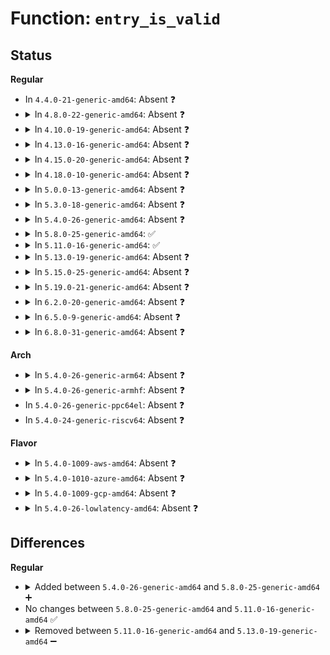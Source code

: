 # Function: <code>entry_is_valid</code>

## Status
<b>Regular</b>
<ul>
<li>
In <code>4.4.0-21-generic-amd64</code>: Absent ❓
</li>
<li>
<details>
<summary>In <code>4.8.0-22-generic-amd64</code>: Absent ❓</summary>

```json
{
  "name": "entry_is_valid",
  "collision_type": "Unique Static",
  "inline_type": "Full",
  "funcs": [
    {
      "addr": 18446744071595508979,
      "name": "entry_is_valid",
      "external": false,
      "loc": "drivers/firmware/efi/memattr.c:57",
      "file": "drivers/firmware/efi/memattr.c",
      "inline": "not declared, inlined",
      "caller_inline": [
        "drivers/firmware/efi/memattr.c:efi_memattr_apply_permissions"
      ],
      "caller_func": []
    }
  ],
  "symbols": []
}
```
</details>
</li>
<li>
<details>
<summary>In <code>4.10.0-19-generic-amd64</code>: Absent ❓</summary>

```json
{
  "name": "entry_is_valid",
  "collision_type": "Unique Static",
  "inline_type": "Full",
  "funcs": [
    {
      "addr": 18446744071595762223,
      "name": "entry_is_valid",
      "external": false,
      "loc": "drivers/firmware/efi/memattr.c:57",
      "file": "drivers/firmware/efi/memattr.c",
      "inline": "not declared, inlined",
      "caller_inline": [
        "drivers/firmware/efi/memattr.c:efi_memattr_apply_permissions"
      ],
      "caller_func": []
    }
  ],
  "symbols": []
}
```
</details>
</li>
<li>
<details>
<summary>In <code>4.13.0-16-generic-amd64</code>: Absent ❓</summary>

```json
{
  "name": "entry_is_valid",
  "collision_type": "Unique Static",
  "inline_type": "Full",
  "funcs": [
    {
      "addr": 18446744071596691279,
      "name": "entry_is_valid",
      "external": false,
      "loc": "drivers/firmware/efi/memattr.c:58",
      "file": "drivers/firmware/efi/memattr.c",
      "inline": "not declared, inlined",
      "caller_inline": [
        "drivers/firmware/efi/memattr.c:efi_memattr_apply_permissions"
      ],
      "caller_func": []
    }
  ],
  "symbols": []
}
```
</details>
</li>
<li>
<details>
<summary>In <code>4.15.0-20-generic-amd64</code>: Absent ❓</summary>

```json
{
  "name": "entry_is_valid",
  "collision_type": "Unique Static",
  "inline_type": "Full",
  "funcs": [
    {
      "addr": 18446744071603021336,
      "name": "entry_is_valid",
      "external": false,
      "loc": "drivers/firmware/efi/memattr.c:58",
      "file": "drivers/firmware/efi/memattr.c",
      "inline": "not declared, inlined",
      "caller_inline": [
        "drivers/firmware/efi/memattr.c:efi_memattr_apply_permissions"
      ],
      "caller_func": []
    }
  ],
  "symbols": []
}
```
</details>
</li>
<li>
<details>
<summary>In <code>4.18.0-10-generic-amd64</code>: Absent ❓</summary>

```json
{
  "name": "entry_is_valid",
  "collision_type": "Unique Static",
  "inline_type": "Full",
  "funcs": [
    {
      "addr": 18446744071603194018,
      "name": "entry_is_valid",
      "external": false,
      "loc": "drivers/firmware/efi/memattr.c:58",
      "file": "drivers/firmware/efi/memattr.c",
      "inline": "not declared, inlined",
      "caller_inline": [
        "drivers/firmware/efi/memattr.c:efi_memattr_apply_permissions"
      ],
      "caller_func": []
    }
  ],
  "symbols": []
}
```
</details>
</li>
<li>
<details>
<summary>In <code>5.0.0-13-generic-amd64</code>: Absent ❓</summary>

```json
{
  "name": "entry_is_valid",
  "collision_type": "Unique Static",
  "inline_type": "Full",
  "funcs": [
    {
      "addr": 18446744071605004366,
      "name": "entry_is_valid",
      "external": false,
      "loc": "drivers/firmware/efi/memattr.c:58",
      "file": "drivers/firmware/efi/memattr.c",
      "inline": "not declared, inlined",
      "caller_inline": [
        "drivers/firmware/efi/memattr.c:efi_memattr_apply_permissions"
      ],
      "caller_func": []
    }
  ],
  "symbols": []
}
```
</details>
</li>
<li>
<details>
<summary>In <code>5.3.0-18-generic-amd64</code>: Absent ❓</summary>

```json
{
  "name": "entry_is_valid",
  "collision_type": "Unique Static",
  "inline_type": "Full",
  "funcs": [
    {
      "addr": 18446744071605116640,
      "name": "entry_is_valid",
      "external": false,
      "loc": "drivers/firmware/efi/memattr.c:55",
      "file": "drivers/firmware/efi/memattr.c",
      "inline": "not declared, inlined",
      "caller_inline": [
        "drivers/firmware/efi/memattr.c:efi_memattr_apply_permissions"
      ],
      "caller_func": []
    }
  ],
  "symbols": []
}
```
</details>
</li>
<li>
<details>
<summary>In <code>5.4.0-26-generic-amd64</code>: Absent ❓</summary>

```json
{
  "name": "entry_is_valid",
  "collision_type": "Unique Static",
  "inline_type": "Full",
  "funcs": [
    {
      "addr": 18446744071605156048,
      "name": "entry_is_valid",
      "external": false,
      "loc": "drivers/firmware/efi/memattr.c:55",
      "file": "drivers/firmware/efi/memattr.c",
      "inline": "not declared, inlined",
      "caller_inline": [
        "drivers/firmware/efi/memattr.c:efi_memattr_apply_permissions"
      ],
      "caller_func": []
    }
  ],
  "symbols": []
}
```
</details>
</li>
<li>
<details>
<summary>In <code>5.8.0-25-generic-amd64</code>: ✅</summary>

```c
bool entry_is_valid(const efi_memory_desc_t * in, efi_memory_desc_t * out)
```

```json
{
  "name": "entry_is_valid",
  "collision_type": "Unique Static",
  "inline_type": "No",
  "funcs": [
    {
      "addr": 18446744071589055039,
      "name": "entry_is_valid",
      "external": false,
      "loc": "drivers/firmware/efi/memattr.c:56",
      "file": "drivers/firmware/efi/memattr.c",
      "inline": "seen, unknown",
      "caller_inline": [],
      "caller_func": [
        "drivers/firmware/efi/memattr.c:efi_memattr_apply_permissions"
      ]
    }
  ],
  "symbols": [
    {
      "addr": 18446744071589055039,
      "name": "entry_is_valid",
      "section": ".text",
      "bind": "STB_LOCAL",
      "size": 288
    }
  ]
}
```
</details>
</li>
<li>
<details>
<summary>In <code>5.11.0-16-generic-amd64</code>: ✅</summary>

```c
bool entry_is_valid(const efi_memory_desc_t * in, efi_memory_desc_t * out)
```

```json
{
  "name": "entry_is_valid",
  "collision_type": "Unique Static",
  "inline_type": "No",
  "funcs": [
    {
      "addr": 18446744071591606330,
      "name": "entry_is_valid",
      "external": false,
      "loc": "drivers/firmware/efi/memattr.c:56",
      "file": "drivers/firmware/efi/memattr.c",
      "inline": "seen, unknown",
      "caller_inline": [],
      "caller_func": [
        "drivers/firmware/efi/memattr.c:efi_memattr_apply_permissions"
      ]
    }
  ],
  "symbols": [
    {
      "addr": 18446744071591606330,
      "name": "entry_is_valid",
      "section": ".text",
      "bind": "STB_LOCAL",
      "size": 288
    }
  ]
}
```
</details>
</li>
<li>
<details>
<summary>In <code>5.13.0-19-generic-amd64</code>: Absent ❓</summary>

```json
{
  "name": "entry_is_valid",
  "collision_type": "Unique Static",
  "inline_type": "Full",
  "funcs": [
    {
      "addr": 18446744071614641590,
      "name": "entry_is_valid",
      "external": false,
      "loc": "drivers/firmware/efi/memattr.c:56",
      "file": "drivers/firmware/efi/memattr.c",
      "inline": "not declared, inlined",
      "caller_inline": [
        "drivers/firmware/efi/memattr.c:efi_memattr_apply_permissions"
      ],
      "caller_func": []
    }
  ],
  "symbols": []
}
```
</details>
</li>
<li>
<details>
<summary>In <code>5.15.0-25-generic-amd64</code>: Absent ❓</summary>

```json
{
  "name": "entry_is_valid",
  "collision_type": "Unique Static",
  "inline_type": "Full",
  "funcs": [
    {
      "addr": 18446744071615599548,
      "name": "entry_is_valid",
      "external": false,
      "loc": "drivers/firmware/efi/memattr.c:56",
      "file": "drivers/firmware/efi/memattr.c",
      "inline": "not declared, inlined",
      "caller_inline": [
        "drivers/firmware/efi/memattr.c:efi_memattr_apply_permissions"
      ],
      "caller_func": []
    }
  ],
  "symbols": []
}
```
</details>
</li>
<li>
<details>
<summary>In <code>5.19.0-21-generic-amd64</code>: Absent ❓</summary>

```json
{
  "name": "entry_is_valid",
  "collision_type": "Unique Static",
  "inline_type": "Full",
  "funcs": [
    {
      "addr": 18446744071617408717,
      "name": "entry_is_valid",
      "external": false,
      "loc": "drivers/firmware/efi/memattr.c:56",
      "file": "drivers/firmware/efi/memattr.c",
      "inline": "not declared, inlined",
      "caller_inline": [
        "drivers/firmware/efi/memattr.c:efi_memattr_apply_permissions"
      ],
      "caller_func": []
    }
  ],
  "symbols": []
}
```
</details>
</li>
<li>
<details>
<summary>In <code>6.2.0-20-generic-amd64</code>: Absent ❓</summary>

```json
{
  "name": "entry_is_valid",
  "collision_type": "Unique Static",
  "inline_type": "Full",
  "funcs": [
    {
      "addr": 18446744071628161278,
      "name": "entry_is_valid",
      "external": false,
      "loc": "drivers/firmware/efi/memattr.c:56",
      "file": "drivers/firmware/efi/memattr.c",
      "inline": "not declared, inlined",
      "caller_inline": [
        "drivers/firmware/efi/memattr.c:efi_memattr_apply_permissions"
      ],
      "caller_func": []
    }
  ],
  "symbols": []
}
```
</details>
</li>
<li>
<details>
<summary>In <code>6.5.0-9-generic-amd64</code>: Absent ❓</summary>

```json
{
  "name": "entry_is_valid",
  "collision_type": "Unique Static",
  "inline_type": "Full",
  "funcs": [
    {
      "addr": 18446744071619928633,
      "name": "entry_is_valid",
      "external": false,
      "loc": "drivers/firmware/efi/memattr.c:56",
      "file": "drivers/firmware/efi/memattr.c",
      "inline": "not declared, inlined",
      "caller_inline": [
        "drivers/firmware/efi/memattr.c:efi_memattr_apply_permissions"
      ],
      "caller_func": []
    }
  ],
  "symbols": []
}
```
</details>
</li>
<li>
<details>
<summary>In <code>6.8.0-31-generic-amd64</code>: Absent ❓</summary>

```json
{
  "name": "entry_is_valid",
  "collision_type": "Unique Static",
  "inline_type": "Full",
  "funcs": [
    {
      "addr": 18446744071622239801,
      "name": "entry_is_valid",
      "external": false,
      "loc": "drivers/firmware/efi/memattr.c:56",
      "file": "drivers/firmware/efi/memattr.c",
      "inline": "not declared, inlined",
      "caller_inline": [
        "drivers/firmware/efi/memattr.c:efi_memattr_apply_permissions"
      ],
      "caller_func": []
    }
  ],
  "symbols": []
}
```
</details>
</li>
</ul>
<b>Arch</b>
<ul>
<li>
<details>
<summary>In <code>5.4.0-26-generic-arm64</code>: Absent ❓</summary>

```json
{
  "name": "entry_is_valid",
  "collision_type": "Unique Static",
  "inline_type": "Full",
  "funcs": [
    {
      "addr": 18446603336511283612,
      "name": "entry_is_valid",
      "external": false,
      "loc": "drivers/firmware/efi/memattr.c:55",
      "file": "drivers/firmware/efi/memattr.c",
      "inline": "not declared, inlined",
      "caller_inline": [
        "drivers/firmware/efi/memattr.c:efi_memattr_apply_permissions"
      ],
      "caller_func": []
    }
  ],
  "symbols": []
}
```
</details>
</li>
<li>
<details>
<summary>In <code>5.4.0-26-generic-armhf</code>: Absent ❓</summary>

```json
{
  "name": "entry_is_valid",
  "collision_type": "Unique Static",
  "inline_type": "Full",
  "funcs": [
    {
      "addr": 3243934856,
      "name": "entry_is_valid",
      "external": false,
      "loc": "drivers/firmware/efi/memattr.c:55",
      "file": "drivers/firmware/efi/memattr.c",
      "inline": "not declared, inlined",
      "caller_inline": [
        "drivers/firmware/efi/memattr.c:efi_memattr_apply_permissions"
      ],
      "caller_func": []
    }
  ],
  "symbols": []
}
```
</details>
</li>
<li>
In <code>5.4.0-26-generic-ppc64el</code>: Absent ❓
</li>
<li>
In <code>5.4.0-24-generic-riscv64</code>: Absent ❓
</li>
</ul>
<b>Flavor</b>
<ul>
<li>
<details>
<summary>In <code>5.4.0-1009-aws-amd64</code>: Absent ❓</summary>

```json
{
  "name": "entry_is_valid",
  "collision_type": "Unique Static",
  "inline_type": "Full",
  "funcs": [
    {
      "addr": 18446744071605046486,
      "name": "entry_is_valid",
      "external": false,
      "loc": "drivers/firmware/efi/memattr.c:55",
      "file": "drivers/firmware/efi/memattr.c",
      "inline": "not declared, inlined",
      "caller_inline": [
        "drivers/firmware/efi/memattr.c:efi_memattr_apply_permissions"
      ],
      "caller_func": []
    }
  ],
  "symbols": []
}
```
</details>
</li>
<li>
<details>
<summary>In <code>5.4.0-1010-azure-amd64</code>: Absent ❓</summary>

```json
{
  "name": "entry_is_valid",
  "collision_type": "Unique Static",
  "inline_type": "Full",
  "funcs": [
    {
      "addr": 18446744071605011826,
      "name": "entry_is_valid",
      "external": false,
      "loc": "drivers/firmware/efi/memattr.c:55",
      "file": "drivers/firmware/efi/memattr.c",
      "inline": "not declared, inlined",
      "caller_inline": [
        "drivers/firmware/efi/memattr.c:efi_memattr_apply_permissions"
      ],
      "caller_func": []
    }
  ],
  "symbols": []
}
```
</details>
</li>
<li>
<details>
<summary>In <code>5.4.0-1009-gcp-amd64</code>: Absent ❓</summary>

```json
{
  "name": "entry_is_valid",
  "collision_type": "Unique Static",
  "inline_type": "Full",
  "funcs": [
    {
      "addr": 18446744071605133061,
      "name": "entry_is_valid",
      "external": false,
      "loc": "drivers/firmware/efi/memattr.c:55",
      "file": "drivers/firmware/efi/memattr.c",
      "inline": "not declared, inlined",
      "caller_inline": [
        "drivers/firmware/efi/memattr.c:efi_memattr_apply_permissions"
      ],
      "caller_func": []
    }
  ],
  "symbols": []
}
```
</details>
</li>
<li>
<details>
<summary>In <code>5.4.0-26-lowlatency-amd64</code>: Absent ❓</summary>

```json
{
  "name": "entry_is_valid",
  "collision_type": "Unique Static",
  "inline_type": "Full",
  "funcs": [
    {
      "addr": 18446744071605160242,
      "name": "entry_is_valid",
      "external": false,
      "loc": "drivers/firmware/efi/memattr.c:55",
      "file": "drivers/firmware/efi/memattr.c",
      "inline": "not declared, inlined",
      "caller_inline": [
        "drivers/firmware/efi/memattr.c:efi_memattr_apply_permissions"
      ],
      "caller_func": []
    }
  ],
  "symbols": []
}
```
</details>
</li>
</ul>

## Differences
<b>Regular</b>
<ul>
<li>
<details>
<summary>Added between <code>5.4.0-26-generic-amd64</code> and <code>5.8.0-25-generic-amd64</code> ➕</summary>

```c
bool entry_is_valid(const efi_memory_desc_t * in, efi_memory_desc_t * out)
```
</details>
</li>
<li>
No changes between <code>5.8.0-25-generic-amd64</code> and <code>5.11.0-16-generic-amd64</code> ✅
</li>
<li>
<details>
<summary>Removed between <code>5.11.0-16-generic-amd64</code> and <code>5.13.0-19-generic-amd64</code> ➖</summary>

```c
bool entry_is_valid(const efi_memory_desc_t * in, efi_memory_desc_t * out)
```
</details>
</li>
</ul>
